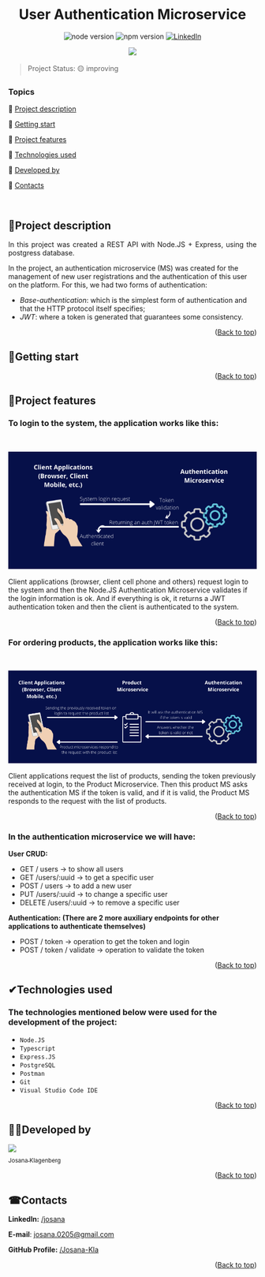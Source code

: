 <div id="top"></div>
<h1 align="center"> User Authentication Microservice </h1> 

<p align="center">
  <img src="https://img.shields.io/static/v1?label=node&message=v16.13.2&color=orange" alt="node version">
  <img src="https://img.shields.io/static/v1?label=npm%20version&message=8.1.2&color=orange" alt="npm version">
  <a href="//www.linkedin.com/in/josana/"><img src="https://img.shields.io/badge/LINKEDIN-blue" alt="LinkedIn"></a> 
 </p>
 <p align="center">
  <img src="https://img.shields.io/badge/STATUS-IMPROVING-yellow">
</p> 

> Project Status: 🟡 improving

### Topics  

:small_blue_diamond: [Project description](#project-description)

:small_blue_diamond: [Getting start](#getting-start)

:small_blue_diamond: [Project features](#project-features)

:small_blue_diamond: [Technologies used](#technologies-used)

:small_blue_diamond: [Developed by](#developed-by)

:small_blue_diamond: [Contacts](#contacts)


</br>

## <a name=“project-description”>🧾Project description<a/> 
  
<p align="justify">
In this project was created a REST API with Node.JS + Express, using the postgress database.

In the project, an authentication microservice (MS) was created for the management of new user registrations and the authentication of this user on the platform. For this, we had two forms of authentication:
- *Base-authentication*: which is the simplest form of authentication and that the HTTP protocol itself specifies;
- *JWT*: where a token is generated that guarantees some consistency.
</p>

<p align="right">(<a href="#top">Back to top</a>)</p>

## <a name=“getting-start”>📁Getting start<a/> 
  
<p align="right">(<a href="#top">Back to top</a>)</p>

## <a name=“project-features”>🔨Project features<a/> 

### To login to the system, the application works like this:
</br>
<p align="center">
<img src= "/public/assets/img/authentication-ms.png"/>
</p>
Client applications (browser, client cell phone and others) request login to the system and then the Node.JS Authentication Microservice validates if the login information is ok. And if everything is ok, it returns a JWT authentication token and then the client is authenticated to the system.

<p align="right">(<a href="#top">Back to top</a>)</p>

### For ordering products, the application works like this:
</br>
<p align="center">
<img src= "/public/assets/img/product-ms.png"/>
</p>
Client applications request the list of products, sending the token previously received at login, to the Product Microservice. Then this product MS asks the authentication MS if the token is valid, and if it is valid, the Product MS responds to the request with the list of products.

<p align="right">(<a href="#top">Back to top</a>)</p>

### In the authentication microservice we will have:

**User CRUD:**
- GET / users -> to show all users
- GET /users/:uuid -> to get a specific user
- POST / users -> to add a new user
- PUT /users/:uuid -> to change a specific user
- DELETE /users/:uuid -> to remove a specific user

**Authentication: (There are 2 more auxiliary endpoints for other applications to authenticate themselves)**
- POST / token -> operation to get the token and login
- POST / token / validate -> operation to validate the token

<p align="right">(<a href="#top">Back to top</a>)</p>

## <a name=“technologies-used”>✔Technologies used<a/> 

### The technologies mentioned below were used for the development of the project:
- ``Node.JS``
- ``Typescript``
- ``Express.JS``
- ``PostgreSQL``
- ``Postman``
- ``Git``
- ``Visual Studio Code IDE`` 

<p align="right">(<a href="#top">Back to top</a>)</p>

## <a name=“developed-by”>👩‍💻Developed by<a/> 

[<img src="https://avatars.githubusercontent.com/u/73187817?s=400&u=343a33ac5cbd16538d7c39b20e42764dfcf1c7e0&v=4" width=115><br><sub>Josana Klagenberg</sub>](https://github.com/Josana-Kla/)

<p align="right">(<a href="#top">Back to top</a>)</p>

## <a name=“contacts”>☎Contacts<a/>

**LinkedIn:** [/josana](https://www.linkedin.com/in/josana/) 

**E-mail**: [josana.0205@gmail.com](mailto:josana.0205@gmail.com)

**GitHub Profile:** [/Josana-Kla](https://github.com/Josana-Kla)

<p align="right">(<a href="#top">Back to top</a>)</p>
